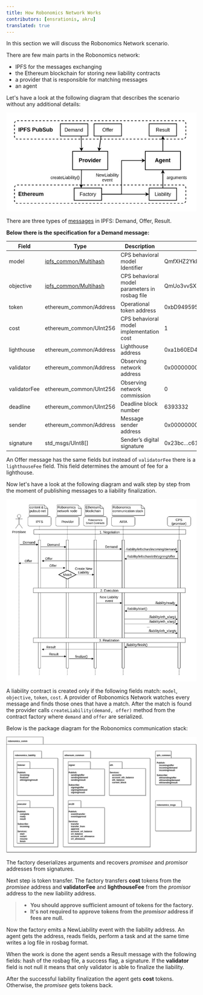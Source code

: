 ```yaml
---
title: How Robonomics Network Works
contributors: [ensrationis, akru]
translated: true
---
```


In this section we will discuss the Robonomics Network scenario.

There are few main parts in the Robonomics network:

- IPFS for the messages exchanging
- the Ethereum blockchain for storing new liability contracts
- a provider that is responsible for matching messages
- an agent

Let's have a look at the following diagram that describes the scenario without any additional details:

![The main scenario of Robonomics Network](../images/robonomics_network_scenario.jpg "The main scenario of Robonomics Network")

There are three types of [messages](/docs/market-messages) in IPFS: Demand, Offer, Result.

**Below there is the specification for a Demand message:**

| Field         | Type                      | Description                                       | Example                                           |
|-------------- |-------------------------  |------------------------------------------------   |------------------------------------------------   |
| model         | [ipfs_common/Multihash](/docs/robonomics-liability-messages#ipfs_commonmultihashmsg)     | CPS behavioral model Identifier                   | QmfXHZ2YkNC5vRjp1oAaRoDHD8H3zZznfhBPasTu348eWC    |
| objective     | [ipfs_common/Multihash](/docs/robonomics-liability-messages#ipfs_commonmultihashmsg)     | CPS behavioral model parameters in rosbag file    | QmUo3vvSXZPQaQWjb3cH3qQo1hc8vAUqNnqbdVABbSLb6r    |
| token         | ethereum_common/Address   | Operational token address                         | 0xbD949595eE52346c225a19724084cE517B2cB735        |
| cost          | ethereum_common/UInt256   | CPS behavioral model implementation cost          | 1                                                 |
| lighthouse    | ethereum_common/Address   | Lighthouse address                                | 0xa1b60ED40E5A68184b3ce4f7bEf31521A57eD2dB1       |
| validator     | ethereum_common/Address   | Observing network address                         | 0x0000000000000000000000000000000000000000        |
| validatorFee  | ethereum_common/UInt256   | Observing network commission                      | 0                                                 |
| deadline      | ethereum_common/UInt256   | Deadline block number                             | 6393332                                           |
| sender        | ethereum_common/Address   | Message sender address                            | 0x0000000000000000000000000000000000000000        |
| signature     | std_msgs/UInt8[]          | Sender’s digital signature                        | 0x23bc…c617                                       |

<!--
=============== ============================================================== ================================================ ================================================
     Field                                   Type                                                Description                                        Example
=============== ============================================================== ================================================ ================================================
  model          :ref:`ipfs_common/Multihash <IPFS-Common-Multihash.msg>`       CPS behavioral model Identifier                  QmfXHZ2YkNC5vRjp1oAaRoDHD8H3zZznfhBPasTu348eWC
  objective      :ref:`ipfs_common/Multihash <IPFS-Common-Multihash.msg>`       CPS behavioral model parameters in rosbag file   QmUo3vvSXZPQaQWjb3cH3qQo1hc8vAUqNnqbdVABbSLb6r
  token          :ref:`ethereum_common/Address <Ethereum-common-Address.msg>`   Operational token address                        0xbD949595eE52346c225a19724084cE517B2cB735
  cost           :ref:`ethereum_common/UInt256 <Ethereum-common-UInt256.msg>`   CPS behavioral model implementation cost         1
  lighthouse     :ref:`ethereum_common/Address <Ethereum-common-Address.msg>`   Lighthouse address                               0xa1b60ED40E5A68184b3ce4f7bEf31521A57eD2dB1
  validator      :ref:`ethereum_common/Address <Ethereum-common-Address.msg>`   Observing network address                        0x0000000000000000000000000000000000000000
  validatorFee   :ref:`ethereum_common/UInt256 <Ethereum-common-UInt256.msg>`   Observing network commission                     0
  deadline       :ref:`ethereum_common/UInt256 <Ethereum-common-UInt256.msg>`   Deadline block number                            6393332
  sender         :ref:`ethereum_common/Address <Ethereum-common-Address.msg>`   Message sender address                           0x0000000000000000000000000000000000000000
  signature      std_msgs/UInt8[]                                               Sender's digital signature                       0x23bc...c617
=============== ============================================================== ================================================ ================================================
-->

An Offer message has the same fields but instead of `validatorFee` there is a `lighthouseFee` field. This field determines the amount of fee for a lighthouse.

Now let's have a look at the following diagram and walk step by step from the moment of publishing messages to a liability finalization.

![Robonomics Network detailed scenario](../images/robonomics_network_detailed_scenario.jpg "Robonomics Network detailed scenario")

A liability contract is created only if the following fields match: `model`, `objective`, `token`, `cost`. A provider of Robonomics Network watches every message and finds those ones that have a match.
After the match is found the provider calls `createLiability(demand, offer)` method from the contract factory where `demand` and `offer` are serialized.

Below is the package diagram for the Robonomics communication stack:

![Robonomics communication stack](../images/robonomics_network_communication_stack.jpg "Robonomics communication stack")

The factory deserializes arguments and recovers *promisee* and *promisor* addresses from signatures.

Next step is token transfer. The factory transfers **cost** tokens from the *promisee* address and **validatorFee** and **lighthouseFee** from the *promisor* address to the new liability address.

> - **You should approve sufficient amount of tokens for the factory.**
> - **It's not required to approve tokens from the *promisor* address if fees are null.**

Now the factory emits a NewLiability event with the liability address. An agent gets the address, reads fields, perform a task and at the same time writes a log file in rosbag format.

When the work is done the agent sends a Result message with the following fields: hash of the rosbag file, a success flag, a signature. If the **validator** field is not null it means that only validator is able to finalize the liability.

After the successful liability finalization the agent gets **cost** tokens. Otherwise, the *promisee* gets tokens back.